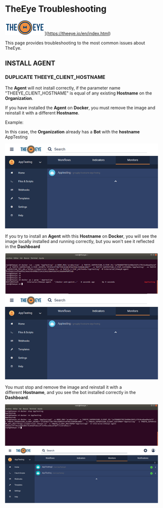 
# TheEye Troubleshooting

![theeye.io](../images/logo-theeye-theOeye-logo2.png)](https://theeye.io/en/index.html)

This page provides troubleshooting to the most common issues about TheEye.

## INSTALL AGENT

### DUPLICATE THEEYE_CLIENT_HOSTNAME

The **Agent** will not install correctly, if the parameter name "THEEYE_CLIENT_HOSTNAME" is equal of any existing **Hostname** on the  **Organization**.

If you have installed the **Agent** on **Docker**, you must remove the image and reinstall it with a different **Hostname**.


Example:

In this case, the **Organization**  already has a **Bot** with the **hostname** AppTesting

![theeye.io](../images/dashboard.png)

If you try to install an **Agent** with this **Hostname** on **Docker**, you will see the image locally installed and running correctly, but you won't see it reflected in the **Dashboard**


![theeye.io](../images/install_docker.png)
![theeye.io](../images/dashboard.png)


You must stop and remove the image and reinstall it with a different **Hostname**, and you see the bot installed correctly in the **Dashboard**.

![theeye.io](../images/remove_docker.png)
![theeye.io](../images/new_dashboard.png)



